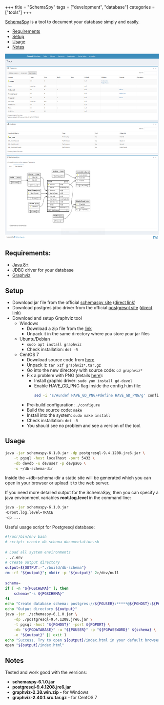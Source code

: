 +++
title = "SchemaSpy"
tags = ["development", "database"]
categories = ["tools"]
+++

[SchemaSpy](http://schemaspy.org/) is a tool to document your database simply and easily.
<!--more-->

* [Requirements](#Requirements)
* [Setup](#Setup)
* [Usage](#Usage)
* [Notes](#Notes)

![SchemaSpy screenshot](./schemaspy-screenshot-01.png "SchemaSpy screenshot")

## Requirements:
* [Java 8+](https://www.oracle.com/technetwork/java/javase/overview/java8-2100321.html)
* JDBC driver for your database
* [Graphviz](https://graphviz.gitlab.io)


## Setup

* Download jar file from the official [schemaspy site](https://github.com/schemaspy/schemaspy/releases) ([direct link](https://github.com/schemaspy/schemaspy/releases/download/v6.1.0/schemaspy-6.1.0.jar))
* Download postgres jdbc driver from the official [postgresql site](https://jdbc.postgresql.org/download.html) ([direct link](https://jdbc.postgresql.org/download/postgresql-9.4.1208.jre6.jar))
* Download and setup Graphviz tool
    - Windows
        * Download a zip file from the [link](https://graphviz.gitlab.io/_pages/Download/Download_windows.html)
        * Unpack it in the same directory where you store your jar files
    - Ubuntu/Debian
        * ```sudo apt install graphviz```
        * Check installation: ```dot -V```
    - CentOS 7
        * Download source code from [here](https://graphviz.gitlab.io/_pages/Download/Download_source.html)
        * Unpack it: ```tar xzf graphviz*.tar.gz```
        * Go into the new directory with source code: ```cd graphviz*```
        * Fix a problem with PNG (details [here](https://gitlab.com/graphviz/graphviz/issues/1414)):
            - Install graphic driver: ```sudo yum install gd-devel```
            - Enable HAVE_GD_PNG flag inside the config.h.im file:
              ```bash
              sed -i 's/#undef HAVE_GD_PNG/#define HAVE_GD_PNG/g' config.h.im
              ```
        * Pre-build configuration: ```./configure```
        * Build the source code: ```make```
        * Install into the system: ```sudo make install```
        * Check installation: ```dot -V```
        * You should see no problem and see a version of the tool.


## Usage
```bash
java -jar schemaspy-6.1.0.jar -dp postgresql-9.4.1208.jre6.jar \
    -t pgsql -host localhost -port 5432 \
    -db devdb -u devuser -p devpa66 \
    -o ~/db-schema-dir
```
Inside the ~/db-schema-dir a static site will be generated which you can open in your browser or upload it to the web server.

If you need more detailed output for the SchemaSpy, then you can specify a java environment variables **root.log.level** in the command line:
```bash
java -jar schemaspy-6.1.0.jar
-Droot.log.level=TRACE
-dp ...
```

Useful usage script for Postgresql database:
```bash
#!/usr/bin/env bash
# script: create-db-schema-documentation.sh

# Load all system environments
. ./.env
# Create output directory
output=${OUTPUT:-"./build/db-schema"}
rm -rf "${output}"; mkdir -p "${output}" 2>/dev/null

schema=
if [ -n "${PGSCHEMA}" ]; then
    schema="-s ${PGSCHEMA}"
fi
echo "Create database schema: postgres://${PGUSER}:*****@${PGHOST}:${PGPORT}/${PGDATABASE}"
echo "Output directory ${output}"
java -jar ./schemaspy-6.1.0.jar \
    -dp ./postgresql-9.4.1208.jre6.jar \
    -t pgsql -host "${PGHOST}" -port ${PGPORT} \
    -db "${PGDATABASE}" -u "${PGUSER}" -p "${PGPASSWORD}" ${schema} \
    -o "${output}" || exit 1
echo "Success. Try to open ${output}/index.html in your default browser."
open "${output}/index.html"
```

## Notes

Tested and work good with the versions:
* **schemaspy-6.1.0.jar**
* **postgresql-9.4.1208.jre6.jar**
* **graphviz-2.38.win.zip** - for Windows
* **graphviz-2.40.1.src.tar.gz** - for CentOS 7
